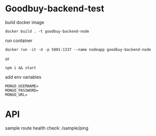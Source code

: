 # Goodbuy-backend-test

build docker image

```
docker build . -t goodbuy-backend-node
```

run container

```
docker run -it -d -p 5001:1337 --name nodeapp goodbuy-backend-node
```

or

```
npm i && start
```

add env variables

```
MONGO_USERNAME=
MONGO_PASSWORD=
MONGO_URL=
```

# API

sample route health check: /sample/ping
